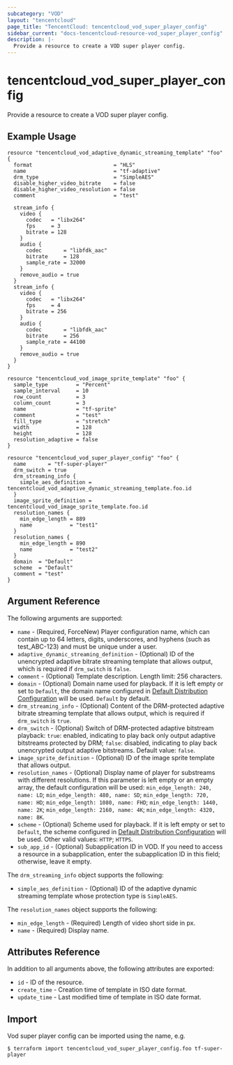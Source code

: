 ```yaml
---
subcategory: "VOD"
layout: "tencentcloud"
page_title: "TencentCloud: tencentcloud_vod_super_player_config"
sidebar_current: "docs-tencentcloud-resource-vod_super_player_config"
description: |-
  Provide a resource to create a VOD super player config.
---
```


# tencentcloud_vod_super_player_config

Provide a resource to create a VOD super player config.

## Example Usage

```hcl
resource "tencentcloud_vod_adaptive_dynamic_streaming_template" "foo" {
  format                          = "HLS"
  name                            = "tf-adaptive"
  drm_type                        = "SimpleAES"
  disable_higher_video_bitrate    = false
  disable_higher_video_resolution = false
  comment                         = "test"

  stream_info {
    video {
      codec   = "libx264"
      fps     = 3
      bitrate = 128
    }
    audio {
      codec       = "libfdk_aac"
      bitrate     = 128
      sample_rate = 32000
    }
    remove_audio = true
  }
  stream_info {
    video {
      codec   = "libx264"
      fps     = 4
      bitrate = 256
    }
    audio {
      codec       = "libfdk_aac"
      bitrate     = 256
      sample_rate = 44100
    }
    remove_audio = true
  }
}

resource "tencentcloud_vod_image_sprite_template" "foo" {
  sample_type         = "Percent"
  sample_interval     = 10
  row_count           = 3
  column_count        = 3
  name                = "tf-sprite"
  comment             = "test"
  fill_type           = "stretch"
  width               = 128
  height              = 128
  resolution_adaptive = false
}

resource "tencentcloud_vod_super_player_config" "foo" {
  name       = "tf-super-player"
  drm_switch = true
  drm_streaming_info {
    simple_aes_definition = tencentcloud_vod_adaptive_dynamic_streaming_template.foo.id
  }
  image_sprite_definition = tencentcloud_vod_image_sprite_template.foo.id
  resolution_names {
    min_edge_length = 889
    name            = "test1"
  }
  resolution_names {
    min_edge_length = 890
    name            = "test2"
  }
  domain  = "Default"
  scheme  = "Default"
  comment = "test"
}
```

## Argument Reference

The following arguments are supported:

* `name` - (Required, ForceNew) Player configuration name, which can contain up to 64 letters, digits, underscores, and hyphens (such as test_ABC-123) and must be unique under a user.
* `adaptive_dynamic_streaming_definition` - (Optional) ID of the unencrypted adaptive bitrate streaming template that allows output, which is required if `drm_switch` is `false`.
* `comment` - (Optional) Template description. Length limit: 256 characters.
* `domain` - (Optional) Domain name used for playback. If it is left empty or set to `Default`, the domain name configured in [Default Distribution Configuration](https://cloud.tencent.com/document/product/266/33373) will be used. `Default` by default.
* `drm_streaming_info` - (Optional) Content of the DRM-protected adaptive bitrate streaming template that allows output, which is required if `drm_switch` is `true`.
* `drm_switch` - (Optional) Switch of DRM-protected adaptive bitstream playback: `true`: enabled, indicating to play back only output adaptive bitstreams protected by DRM; `false`: disabled, indicating to play back unencrypted output adaptive bitstreams. Default value: `false`.
* `image_sprite_definition` - (Optional) ID of the image sprite template that allows output.
* `resolution_names` - (Optional) Display name of player for substreams with different resolutions. If this parameter is left empty or an empty array, the default configuration will be used: `min_edge_length: 240, name: LD`; `min_edge_length: 480, name: SD`; `min_edge_length: 720, name: HD`; `min_edge_length: 1080, name: FHD`; `min_edge_length: 1440, name: 2K`; `min_edge_length: 2160, name: 4K`; `min_edge_length: 4320, name: 8K`.
* `scheme` - (Optional) Scheme used for playback. If it is left empty or set to `Default`, the scheme configured in [Default Distribution Configuration](https://cloud.tencent.com/document/product/266/33373) will be used. Other valid values: `HTTP`; `HTTPS`.
* `sub_app_id` - (Optional) Subapplication ID in VOD. If you need to access a resource in a subapplication, enter the subapplication ID in this field; otherwise, leave it empty.

The `drm_streaming_info` object supports the following:

* `simple_aes_definition` - (Optional) ID of the adaptive dynamic streaming template whose protection type is `SimpleAES`.

The `resolution_names` object supports the following:

* `min_edge_length` - (Required) Length of video short side in px.
* `name` - (Required) Display name.

## Attributes Reference

In addition to all arguments above, the following attributes are exported:

* `id` - ID of the resource.
* `create_time` - Creation time of template in ISO date format.
* `update_time` - Last modified time of template in ISO date format.


## Import

Vod super player config can be imported using the name, e.g.

```
$ terraform import tencentcloud_vod_super_player_config.foo tf-super-player
```

